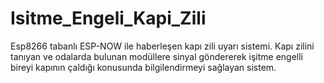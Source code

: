 # Isitme_Engeli_Kapi_Zili
Esp8266 tabanlı ESP-NOW ile haberleşen kapı zili uyarı sistemi. Kapı zilini tanıyan ve odalarda bulunan modüllere sinyal göndererek işitme engelli bireyi kapının çaldığı konusunda bilgilendirmeyi sağlayan sistem.
